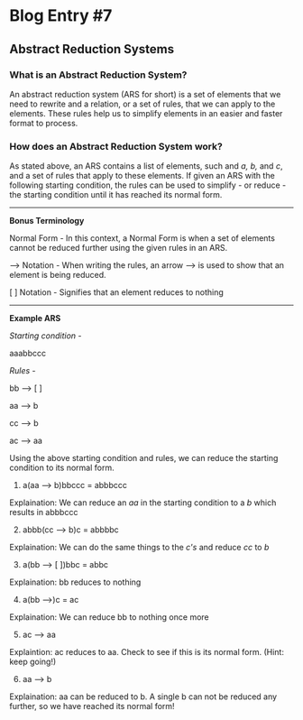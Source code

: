 # Blog Entry #7

## Abstract Reduction Systems

### What is an Abstract Reduction System?
An abstract reduction system (ARS for short) is a set of elements that we need to rewrite and a relation, or a set of rules, that we can apply to the elements. These rules help us to simplify elements in an easier and faster format to process.

### How does an Abstract Reduction System work?
As stated above, an ARS contains a list of elements, such and *a, b,* and *c*, and a set of rules that apply to these elements. If given an ARS with the following starting condition, the rules can be used to simplify - or reduce - the starting condition until it has reached its normal form.  
_________________________________________________________________________________________________________________________________________________________________________________
**Bonus Terminology**

Normal Form - In this context, a Normal Form is when a set of elements cannot be reduced further using the given rules in an ARS. 

--> Notation - When writing the rules, an arrow --> is used to show that an element is being reduced.

[ ] Notation - Signifies that an element reduces to nothing
_________________________________________________________________________________________________________________________________________________________________________________

**Example ARS**

*Starting condition* - 

aaabbccc

*Rules* - 

bb --> [ ]

aa --> b

cc --> b

ac --> aa

Using the above starting condition and rules, we can reduce the starting condition to its normal form.

1. a(aa --> b)bbccc = abbbccc

Explaination: We can reduce an *aa* in the starting condition to a *b* which results in abbbccc

2. abbb(cc --> b)c = abbbbc

Explaination: We can do the same things to the *c's* and reduce *cc* to *b*

3. a(bb --> [ ])bbc = abbc

Explaination: bb reduces to nothing

4. a(bb -->)c = ac

Explaination: We can reduce bb to nothing once more

5. ac --> aa

Explaintion: ac reduces to aa. Check to see if this is its normal form. (Hint: keep going!)

6. aa --> b

Explaination: aa can be reduced to b. A single b can not be reduced any further, so we have reached its normal form!





